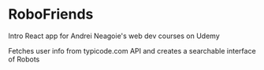 # RoboFriends

Intro React app for Andrei Neagoie's web dev courses on Udemy

Fetches user info from typicode.com API and creates a searchable interface of Robots
